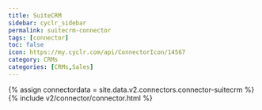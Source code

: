 ```yaml
---
title: SuiteCRM
sidebar: cyclr_sidebar
permalink: suitecrm-connector
tags: [connector]
toc: false
icon: https://my.cyclr.com/api/ConnectorIcon/14567
category: CRMs
categories: [CRMs,Sales]
---
```

{% assign connectordata = site.data.v2.connectors.connector-suitecrm %}
{% include v2/connector/connector.html %}	
